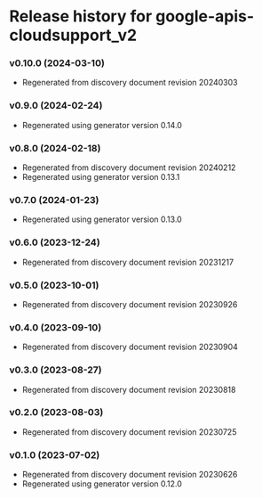 # Release history for google-apis-cloudsupport_v2

### v0.10.0 (2024-03-10)

* Regenerated from discovery document revision 20240303

### v0.9.0 (2024-02-24)

* Regenerated using generator version 0.14.0

### v0.8.0 (2024-02-18)

* Regenerated from discovery document revision 20240212
* Regenerated using generator version 0.13.1

### v0.7.0 (2024-01-23)

* Regenerated using generator version 0.13.0

### v0.6.0 (2023-12-24)

* Regenerated from discovery document revision 20231217

### v0.5.0 (2023-10-01)

* Regenerated from discovery document revision 20230926

### v0.4.0 (2023-09-10)

* Regenerated from discovery document revision 20230904

### v0.3.0 (2023-08-27)

* Regenerated from discovery document revision 20230818

### v0.2.0 (2023-08-03)

* Regenerated from discovery document revision 20230725

### v0.1.0 (2023-07-02)

* Regenerated from discovery document revision 20230626
* Regenerated using generator version 0.12.0

